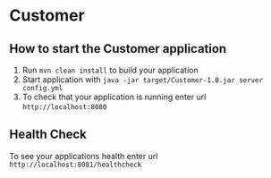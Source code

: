 # Customer

How to start the Customer application
---

1. Run `mvn clean install` to build your application
1. Start application with `java -jar target/Customer-1.0.jar server config.yml`
1. To check that your application is running enter url `http://localhost:8080`

Health Check
---

To see your applications health enter url `http://localhost:8081/healthcheck`
